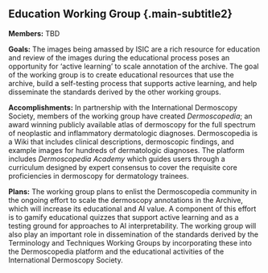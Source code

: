 ## Education Working Group {.main-subtitle2}

**Members:** TBD

**Goals:** The images being amassed by ISIC are a rich resource for education and review of the images during the educational process poses an opportunity for ‘active learning’ to scale annotation of the archive. The goal of the working group is to create educational resources that use the archive, build a self-testing process that supports active learning, and help disseminate the standards derived by the other working groups. 

**Accomplishments:** In partnership with the International Dermoscopy Society, members of the working group have created *Dermoscopedia*; an award winning publicly available atlas of dermoscopy for the full spectrum of neoplastic and inflammatory dermatologic diagnoses. Dermoscopedia is a Wiki that includes clinical descriptions, dermoscopic findings, and example images for hundreds of dermatologic diagnoses. The platform includes *Dermoscopedia Academy* which guides users through a curriculum designed by expert consensus to cover the requisite core proficiencies in dermoscopy for dermatology trainees. 
 
**Plans:** The working group plans to enlist the Dermoscopedia community in the ongoing effort to scale the dermoscopy annotations in the Archive, which will increase its educational and AI value. A component of this effort is to gamify educational quizzes that support active learning and as a testing ground for approaches to AI interpretability. The working group will also play an important role in dissemination of the standards derived by the Terminology and Techniques Working Groups by incorporating these into the Dermoscopedia platform and the educational activities of the International Dermoscopy Society. 
